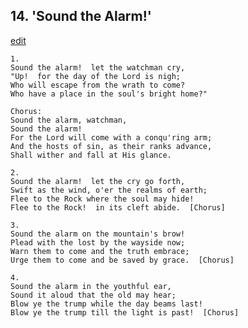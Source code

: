 
## 14.  'Sound the Alarm!'
[edit](https://docs.google.com/document/d/1XXqg7XHto19R6kTNJVOBmjPs4UqKoy_8/edit?mode=html)



    1.
    Sound the alarm!  let the watchman cry,
    "Up!  for the day of the Lord is nigh;
    Who will escape from the wrath to come?
    Who have a place in the soul's bright home?"

    Chorus:
    Sound the alarm, watchman,
    Sound the alarm!
    For the Lord will come with a conqu'ring arm;
    And the hosts of sin, as their ranks advance,
    Shall wither and fall at His glance.

    2.
    Sound the alarm!  let the cry go forth,
    Swift as the wind, o'er the realms of earth;
    Flee to the Rock where the soul may hide!
    Flee to the Rock!  in its cleft abide.  [Chorus]

    3.
    Sound the alarm on the mountain's brow!
    Plead with the lost by the wayside now;
    Warn them to come and the truth embrace;
    Urge them to come and be saved by grace.  [Chorus]

    4.
    Sound the alarm in the youthful ear,
    Sound it aloud that the old may hear;
    Blow ye the trump while the day beams last!
    Blow ye the trump till the light is past!  [Chorus]
